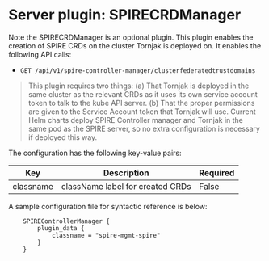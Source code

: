 # Server plugin: SPIRECRDManager

Note the SPIRECRDManager is an optional plugin. This plugin enables the creation of SPIRE CRDs on the cluster Tornjak is deployed on. It enables the following API calls:

- `GET /api/v1/spire-controller-manager/clusterfederatedtrustdomains`

> This plugin requires two things: (a) That Tornjak is deployed in the same cluster as the relevant CRDs as it uses its own service account token to talk to the kube API server. (b) That the proper permissions are given to the Service Account token that Tornjak will use. Current Helm charts deploy SPIRE Controller manager and Tornjak in the same pod as the SPIRE server, so no extra configuration is necessary if deployed this way.

The configuration has the following key-value pairs:

| Key        | Description                      | Required            |
| ---------- | -------------------------------- | ------------------- |
| classname  | className label for created CRDs | False               |

A sample configuration file for syntactic reference is below:

```hcl
    SPIREControllerManager {
        plugin_data {
            classname = "spire-mgmt-spire"
        }
    }
```
